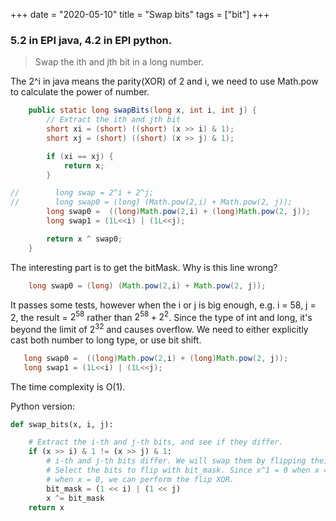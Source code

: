 +++ 
date = "2020-05-10"
title = "Swap bits"
tags = ["bit"]
+++

### 5.2 in EPI java, 4.2 in EPI python.
> Swap the ith and jth bit in a long number.

The 2^i in java means the parity(XOR) of 2 and i, we need to use Math.pow to calculate the power of
 number.
```java
    public static long swapBits(long x, int i, int j) {
        // Extract the ith and jth bit
        short xi = (short) ((short) (x >> i) & 1);
        short xj = (short) ((short) (x >> j) & 1);

        if (xi == xj) {
            return x;
        }

//        long swap = 2^i + 2^j;
//        long swap0 = (long) (Math.pow(2,i) + Math.pow(2, j));
        long swap0 =  ((long)Math.pow(2,i) + (long)Math.pow(2, j));
        long swap1 = (1L<<i) | (1L<<j);

        return x ^ swap0;
    }
```
The interesting part is to get the bitMask. Why is this line wrong?
```java
    long swap0 = (long) (Math.pow(2,i) + Math.pow(2, j));
```
It passes some tests, however when the i or j is big enough, e.g. i = 58, j = 2, the result = $2
^{58}$ rather than $2^{58} + 2^2$. Since the type of int and long, it's beyond the limit of $2^{32}$
 and causes overflow. We need to either explicitly cast both number to long type, or use bit shift.
 ```java
    long swap0 =  ((long)Math.pow(2,i) + (long)Math.pow(2, j));
    long swap1 = (1L<<i) | (1L<<j);
```
The time complexity is O(1).

Python version:
```python
def swap_bits(x, i, j):

    # Extract the i-th and j-th bits, and see if they differ.
    if (x >> i) & 1 != (x >> j) & 1:
        # i-th and j-th bits differ. We will swap them by flipping their values.
        # Select the bits to flip with bit_mask. Since x^1 = 0 when x = 1 and 1
        # when x = 0, we can perform the flip XOR.
        bit_mask = (1 << i) | (1 << j)
        x ^= bit_mask
    return x

```